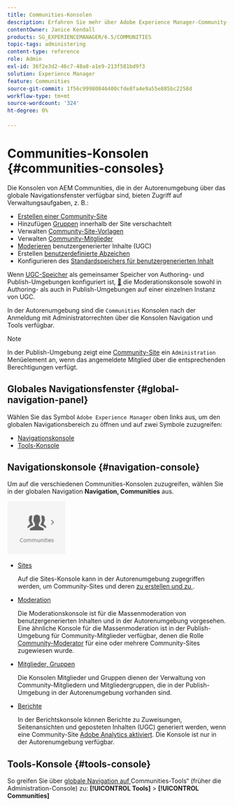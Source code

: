 ```yaml
---
title: Communities-Konsolen
description: Erfahren Sie mehr über Adobe Experience Manager-Community-Konsolen, die in der Autorenumgebung über das globale Navigationsfenster verfügbar sind.
contentOwner: Janice Kendall
products: SG_EXPERIENCEMANAGER/6.5/COMMUNITIES
topic-tags: administering
content-type: reference
role: Admin
exl-id: 36f2e3d2-46c7-48a8-a1e9-213f581bd9f3
solution: Experience Manager
feature: Communities
source-git-commit: 1f56c99980846400cfde8fa4e9a55e885bc2258d
workflow-type: tm+mt
source-wordcount: '324'
ht-degree: 0%

---
```


# Communities-Konsolen {#communities-consoles}

Die Konsolen von AEM Communities, die in der Autorenumgebung über das globale Navigationsfenster verfügbar sind, bieten Zugriff auf Verwaltungsaufgaben, z. B.:

* [Erstellen einer Community-Site](sites-console.md)
* Hinzufügen [Gruppen](groups.md) innerhalb der Site verschachtelt
* Verwalten [Community-Site-Vorlagen](sites.md)
* Verwalten [Community-Mitglieder](members.md)
* [Moderieren](moderate-ugc.md) benutzergenerierter Inhalte (UGC)
* Erstellen [benutzerdefinierte Abzeichen](badges.md)
* Konfigurieren des [Standardspeichers für benutzergenerierten Inhalt](srp-config.md)

Wenn [UGC-Speicher](working-with-srp.md) als gemeinsamer Speicher von Authoring- und Publish-Umgebungen konfiguriert ist, [&#128279;](moderation.md) die Moderationskonsole sowohl in Authoring- als auch in Publish-Umgebungen auf einer einzelnen Instanz von UGC.

In der Autorenumgebung sind die `Communities` Konsolen nach der Anmeldung mit Administratorrechten über die Konsolen Navigation und Tools verfügbar.

>[!NOTE]
>
>In der Publish-Umgebung zeigt eine [Community-Site](sites-console.md) ein `Administration` Menüelement an, wenn das angemeldete Mitglied über die entsprechenden Berechtigungen verfügt.

## Globales Navigationsfenster {#global-navigation-panel}

Wählen Sie das Symbol `Adobe Experience Manager` oben links aus, um den globalen Navigationsbereich zu öffnen und auf zwei Symbole zuzugreifen:

* [Navigationskonsole](#navigation-console)
* [Tools-Konsole](tools.md)

## Navigationskonsole {#navigation-console}

Um auf die verschiedenen Communities-Konsolen zuzugreifen, wählen Sie in der globalen Navigation **Navigation, Communities** aus.

![Communities](assets/communities.png)

* [Sites](sites-console.md)

  Auf die Sites-Konsole kann in der Autorenumgebung zugegriffen werden, um Community-Sites und deren [ zu erstellen und zu ](groups.md).

* [Moderation](moderation.md)

  Die Moderationskonsole ist für die Massenmoderation von benutzergenerierten Inhalten und in der Autorenumgebung vorgesehen. Eine ähnliche Konsole für die Massenmoderation ist in der Publish-Umgebung für Community-Mitglieder verfügbar, denen die Rolle [Community-Moderator](users.md#publishenvironmentusersandgroups) für eine oder mehrere Community-Sites zugewiesen wurde.

* [Mitglieder, Gruppen](members.md)

  Die Konsolen Mitglieder und Gruppen dienen der Verwaltung von Community-Mitgliedern und Mitgliedergruppen, die in der Publish-Umgebung in der Autorenumgebung vorhanden sind.

* [Berichte](reports.md)

  In der Berichtskonsole können Berichte zu Zuweisungen, Seitenansichten und geposteten Inhalten (UGC) generiert werden, wenn eine Community-Site [Adobe Analytics aktiviert](sites-console.md#analytics). Die Konsole ist nur in der Autorenumgebung verfügbar.

## Tools-Konsole {#tools-console}

So greifen Sie über [ globale Navigation auf ](tools.md)Communities-Tools“ (früher die Administration-Console) zu: **[!UICONTROL Tools]** > **[!UICONTROL Communities]**
